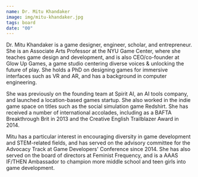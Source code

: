 ```yaml
---
name: Dr. Mitu Khandaker
image: img/mitu-khandaker.jpg
tags: board
date: "00"
---
```


Dr. Mitu Khandaker is a game designer, engineer, scholar, and entrepreneur. She is an Associate Arts Professor at the NYU Game Center, where she teaches game design and development, and is also CEO/co-founder at Glow Up Games, a game studio centering diverse voices & unlocking the future of play. She holds a PhD on designing games for immersive interfaces such as VR and AR, and has a background in computer engineering.

She was previously on the founding team at Spirit AI, an AI tools company, and launched a location-based games startup. She also worked in the indie game space on titles such as the social simulation game Redshirt. She has received a number of international accolades, including as a BAFTA Breakthrough Brit in 2013 and the Creative English Trailblazer Award in 2014.

Mitu has a particular interest in encouraging diversity in game development and STEM-related fields, and has served on the advisory committee for the Advocacy Track at Game Developers' Conference since 2014. She has also served on the board of directors at Feminist Frequency, and is a AAAS IF/THEN Ambassador to champion more middle school and teen girls into game development.
